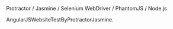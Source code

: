 Protractor / Jasmine / Selenium WebDriver / PhantomJS / Node.js

AngularJSWebsiteTestByProtractorJasmine.
